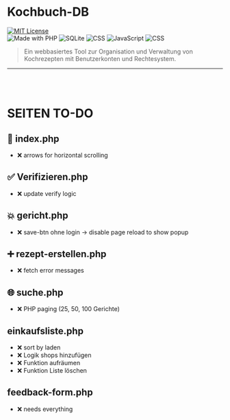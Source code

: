 # Kochbuch-DB

[![MIT License](https://img.shields.io/badge/license-MIT-green.svg)](LICENSE)<br>
![Made with PHP](https://img.shields.io/badge/PHP-8.x-blue)
![SQLite](https://img.shields.io/badge/Database-SQLite-lightgrey)
![CSS](https://img.shields.io/badge/Style-CSS-blueviolet)
![JavaScript](https://img.shields.io/badge/Frontend-JavaScript-yellow)
![CSS](https://img.shields.io/badge/Frontend-HTML-orange)

> Ein webbasiertes Tool zur Organisation und Verwaltung von Kochrezepten mit Benutzerkonten und Rechtesystem.

---
<br><br>

# SEITEN TO-DO
## 🎯 index.php
 - ❌ arrows for horizontal scrolling

## ✅ Verifizieren.php 
 - ❌ update verify logic

## 💥 gericht.php
 - ❌ save-btn ohne login -> disable page reload to show popup

## ➕ rezept-erstellen.php
 - ❌ fetch error messages

## 🌐 suche.php
 - ❌ PHP paging (25, 50, 100 Gerichte)

## einkaufsliste.php
 - ❌ sort by laden
 - ❌ Logik shops hinzufügen
 - ❌ Funktion aufräumen
 - ❌ Funktion Liste löschen

## feedback-form.php
 - ❌ needs everything
